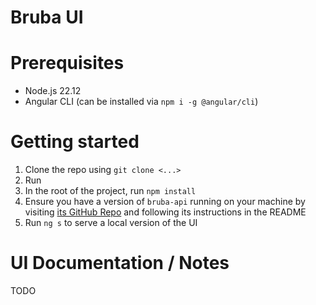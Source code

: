 # Bruba UI

# Prerequisites

- Node.js 22.12
- Angular CLI (can be installed via `npm i -g @angular/cli`)

# Getting started

1. Clone the repo using `git clone <...>`
2. Run 
3. In the root of the project, run `npm install`
4. Ensure you have a version of `bruba-api` running on your machine by visiting [its GitHub Repo](https://github.com/Frame1910/bruba-api) and following its instructions in the README
5. Run `ng s` to serve a local version of the UI

# UI Documentation / Notes

TODO
